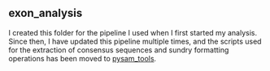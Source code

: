 ## exon_analysis

I created this folder for the pipeline I used when I first started my analysis. Since then,
I have updated this  pipeline multiple times, and the scripts used for the extraction of consensus
sequences and sundry formatting operations  has been moved to [pysam_tools](https://github.com/NDHall/pysam_tools).
